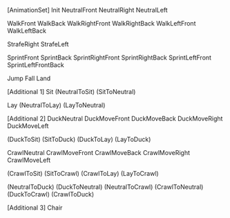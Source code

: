 [AnimationSet]
Init
NeutralFront
NeutralRight
NeutralLeft

WalkFront
WalkBack
WalkRightFront
WalkRightBack
WalkLeftFront
WalkLeftBack

StrafeRight
StrafeLeft

SprintFront
SprintBack
SprintRightFront
SprintRightBack
SprintLeftFront
SprintLeftFrontBack

Jump
Fall
Land

[Additional 1]
Sit
(NeutralToSit)
(SitToNeutral)

Lay
(NeutralToLay)
(LayToNeutral)

[Additional 2]
DuckNeutral
DuckMoveFront
DuckMoveBack
DuckMoveRight
DuckMoveLeft

(DuckToSit)
(SitToDuck)
(DuckToLay)
(LayToDuck)

CrawlNeutral
CrawlMoveFront
CrawlMoveBack
CrawlMoveRight
CrawlMoveLeft

(CrawlToSit)
(SitToCrawl)
(CrawlToLay)
(LayToCrawl)

(NeutralToDuck)
(DuckToNeutral)
(NeutralToCrawl)
(CrawlToNeutral)
(DuckToCrawl)
(CrawlToDuck)

[Additional 3]
Chair
